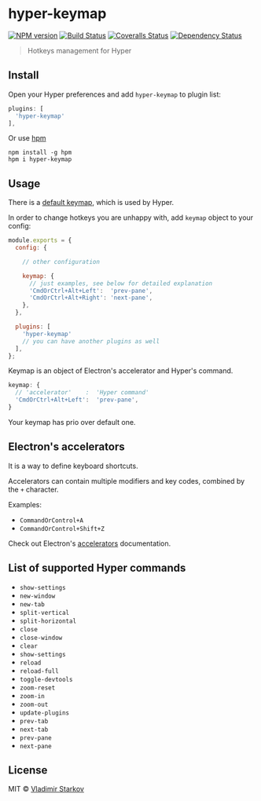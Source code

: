 # hyper-keymap

[![NPM version][npm-image]][npm-url]
[![Build Status][travis-image]][travis-url]
[![Coveralls Status][coveralls-image]][coveralls-url]
[![Dependency Status][depstat-image]][depstat-url]

> Hotkeys management for Hyper

## Install

Open your Hyper preferences and add `hyper-keymap` to plugin list:

```js
plugins: [
  'hyper-keymap'
],
```

Or use [hpm][hpm]

    npm install -g hpm
    hpm i hyper-keymap


[hpm]: https://npm.im/hpm-cli

## Usage

There is a [default keymap](./src/default-keymap.js), which is used by Hyper.

In order to change hotkeys you are unhappy with, add `keymap` object to your config:

```js
module.exports = {
  config: {

    // other configuration

    keymap: {
      // just examples, see below for detailed explanation
      'CmdOrCtrl+Alt+Left':  'prev-pane',
      'CmdOrCtrl+Alt+Right': 'next-pane',
    },
  },

  plugins: [
    'hyper-keymap'
    // you can have another plugins as well
  ],
};
```

Keymap is an object of Electron's accelerator and Hyper's command.

```js
keymap: {
  // 'accelerator'    :  'Hyper command'
  'CmdOrCtrl+Alt+Left':  'prev-pane',
}
```

Your keymap has prio over default one.

## Electron's accelerators

It is a way to define keyboard shortcuts.

Accelerators can contain multiple modifiers and key codes, combined by the `+` character.

Examples:

* `CommandOrControl+A`
* `CommandOrControl+Shift+Z`

Check out Electron's [accelerators][elacc] documentation.

[elacc]: http://electron.atom.io/docs/api/accelerator/

## List of supported Hyper commands

* `show-settings`
* `new-window`
* `new-tab`
* `split-vertical`
* `split-horizontal`
* `close`
* `close-window`
* `clear`
* `show-settings`
* `reload`
* `reload-full`
* `toggle-devtools`
* `zoom-reset`
* `zoom-in`
* `zoom-out`
* `update-plugins`
* `prev-tab`
* `next-tab`
* `prev-pane`
* `next-pane`

## License

MIT © [Vladimir Starkov](https://iamstarkov.com)

[npm-url]: https://npmjs.org/package/hyper-keymap
[npm-image]: https://img.shields.io/npm/v/hyper-keymap.svg?style=flat-square

[travis-url]: https://travis-ci.org/iamstarkov/hyper-keymap
[travis-image]: https://img.shields.io/travis/iamstarkov/hyper-keymap.svg?style=flat-square

[coveralls-url]: https://coveralls.io/r/iamstarkov/hyper-keymap
[coveralls-image]: https://img.shields.io/coveralls/iamstarkov/hyper-keymap.svg?style=flat-square

[depstat-url]: https://david-dm.org/iamstarkov/hyper-keymap
[depstat-image]: https://david-dm.org/iamstarkov/hyper-keymap.svg?style=flat-square
